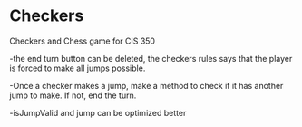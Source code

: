 # Checkers
Checkers and Chess game for CIS 350

-the end turn button can be deleted, the checkers rules says that the player is forced to make all jumps possible.

-Once a checker makes a jump, make a method to check if it has another jump to make.  If not, end the turn.


-isJumpValid and jump can be optimized better
